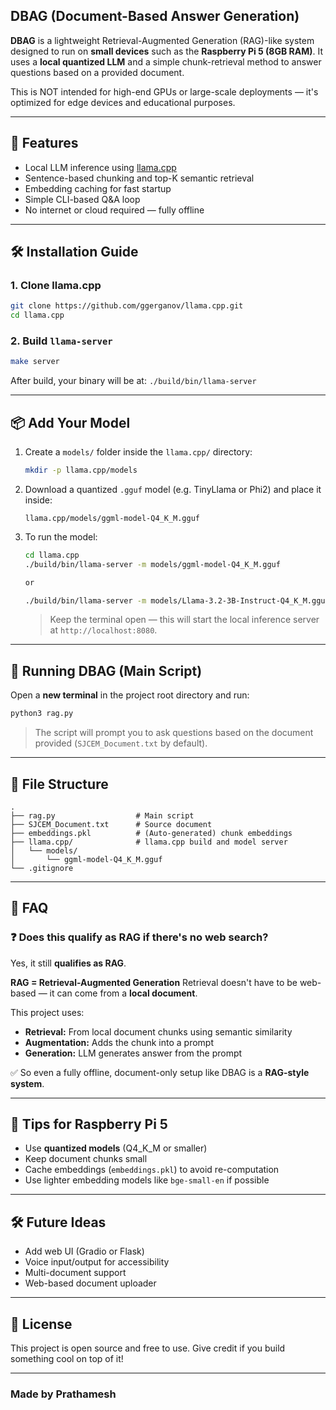## DBAG (Document-Based Answer Generation)


**DBAG** is a lightweight Retrieval-Augmented Generation (RAG)-like system designed to run on **small devices** such as the **Raspberry Pi 5 (8GB RAM)**. It uses a **local quantized LLM** and a simple chunk-retrieval method to answer questions based on a provided document.

This is NOT intended for high-end GPUs or large-scale deployments — it's optimized for edge devices and educational purposes.

---

## 🚀 Features

- Local LLM inference using [llama.cpp](https://github.com/ggerganov/llama.cpp)
- Sentence-based chunking and top-K semantic retrieval
- Embedding caching for fast startup
- Simple CLI-based Q&A loop
- No internet or cloud required — fully offline

---

## 🛠️ Installation Guide

### 1. Clone llama.cpp

```bash
git clone https://github.com/ggerganov/llama.cpp.git
cd llama.cpp
````

### 2. Build `llama-server`

```bash
make server
```

After build, your binary will be at:
`./build/bin/llama-server`

---

## 📦 Add Your Model

1. Create a `models/` folder inside the `llama.cpp/` directory:

   ```bash
   mkdir -p llama.cpp/models
   ```

2. Download a quantized `.gguf` model (e.g. TinyLlama or Phi2) and place it inside:

   ```
   llama.cpp/models/ggml-model-Q4_K_M.gguf
   ```

3. To run the model:

   ```bash
   cd llama.cpp
   ./build/bin/llama-server -m models/ggml-model-Q4_K_M.gguf

   or 

   ./build/bin/llama-server -m models/Llama-3.2-3B-Instruct-Q4_K_M.gguf
   ```

   > Keep the terminal open — this will start the local inference server at `http://localhost:8080`.

---

## 🧪 Running DBAG (Main Script)

Open a **new terminal** in the project root directory and run:

```bash
python3 rag.py
```

> The script will prompt you to ask questions based on the document provided (`SJCEM_Document.txt` by default).

---

## 📁 File Structure

```
.
├── rag.py                  # Main script
├── SJCEM_Document.txt      # Source document
├── embeddings.pkl          # (Auto-generated) chunk embeddings
├── llama.cpp/              # llama.cpp build and model server
│   └── models/
│       └── ggml-model-Q4_K_M.gguf
└── .gitignore
```

---

## 📖 FAQ

### ❓ Does this qualify as RAG if there's no web search?

Yes, it still **qualifies as RAG**.

**RAG = Retrieval-Augmented Generation**
Retrieval doesn't have to be web-based — it can come from a **local document**.

This project uses:

* **Retrieval:** From local document chunks using semantic similarity
* **Augmentation:** Adds the chunk into a prompt
* **Generation:** LLM generates answer from the prompt

✅ So even a fully offline, document-only setup like DBAG is a **RAG-style system**.

---

## 🧊 Tips for Raspberry Pi 5

* Use **quantized models** (Q4\_K\_M or smaller)
* Keep document chunks small
* Cache embeddings (`embeddings.pkl`) to avoid re-computation
* Use lighter embedding models like `bge-small-en` if possible

---

## 🛠️ Future Ideas

* Add web UI (Gradio or Flask)
* Voice input/output for accessibility
* Multi-document support
* Web-based document uploader

---

## 📜 License

This project is open source and free to use. Give credit if you build something cool on top of it!

---

### Made by Prathamesh


